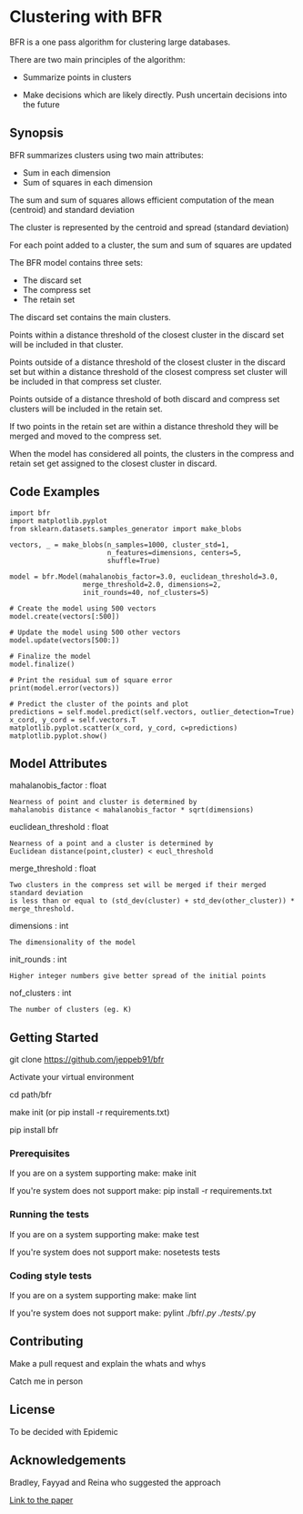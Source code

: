 # Clustering with BFR
BFR is a one pass algorithm for clustering large databases.

There are two main principles of the algorithm:
* Summarize points in clusters

* Make decisions which are likely directly. Push uncertain decisions into 
the future
## Synopsis
BFR summarizes clusters using two main attributes:
* Sum in each dimension
* Sum of squares in each dimension

The sum and sum of squares allows efficient computation of the mean (centroid) and standard deviation

The cluster is represented by the centroid and spread (standard deviation)

For each point added to a cluster, the sum and sum of squares are updated

The BFR model contains three sets:
* The discard set
* The compress set
* The retain set

The discard set contains the main clusters.

Points within a distance threshold of the closest cluster in the discard set will be included in that cluster.

Points outside of a distance threshold of the closest cluster in the discard set 
but within a distance threshold of the closest compress set cluster will be included in that compress set cluster.

Points outside of a distance threshold of both discard and compress set clusters will be included in the retain set.

If two points in the retain set are within a distance threshold they will be merged and moved to the compress set.

When the model has considered all points, the clusters in the compress and retain set get assigned to the closest cluster in discard.


## Code Examples
    import bfr
    import matplotlib.pyplot
    from sklearn.datasets.samples_generator import make_blobs
   
    vectors, _ = make_blobs(n_samples=1000, cluster_std=1,
                            n_features=dimensions, centers=5,
                            shuffle=True)
                                   
    model = bfr.Model(mahalanobis_factor=3.0, euclidean_threshold=3.0,
                      merge_threshold=2.0, dimensions=2,
                      init_rounds=40, nof_clusters=5)
    
    # Create the model using 500 vectors
    model.create(vectors[:500])
    
    # Update the model using 500 other vectors
    model.update(vectors[500:])
    
    # Finalize the model
    model.finalize()
    
    # Print the residual sum of square error
    print(model.error(vectors))
    
    # Predict the cluster of the points and plot
    predictions = self.model.predict(self.vectors, outlier_detection=True)
    x_cord, y_cord = self.vectors.T
    matplotlib.pyplot.scatter(x_cord, y_cord, c=predictions)
    matplotlib.pyplot.show()

## Model Attributes
mahalanobis_factor : float
        
    Nearness of point and cluster is determined by
    mahalanobis distance < mahalanobis_factor * sqrt(dimensions)

euclidean_threshold : float
    
    Nearness of a point and a cluster is determined by
    Euclidean distance(point,cluster) < eucl_threshold
 
merge_threshold : float
    
    Two clusters in the compress set will be merged if their merged standard deviation
    is less than or equal to (std_dev(cluster) + std_dev(other_cluster)) * merge_threshold.
 
dimensions : int
    
    The dimensionality of the model

init_rounds : int
    
    Higher integer numbers give better spread of the initial points


nof_clusters : int
     
    The number of clusters (eg. K)

## Getting Started
git clone https://github.com/jeppeb91/bfr

Activate your virtual environment

cd path/bfr

make init (or pip install -r requirements.txt)

pip install bfr
### Prerequisites
If you are on a system supporting make: make init

If you're system does not support make: pip install -r requirements.txt
### Running the tests
If you are on a system supporting make: make test

If you're system does not support make: nosetests tests
### Coding style tests
If you are on a system supporting make: make lint

If you're system does not support make: pylint ./bfr/*.py ./tests/*.py
## Contributing
Make a pull request and explain the whats and whys

Catch me in person
## License
To be decided with Epidemic
## Acknowledgements
Bradley, Fayyad and Reina who suggested the approach

[Link to the paper](https://www.aaai.org/Papers/KDD/1998/KDD98-002.pdf)
